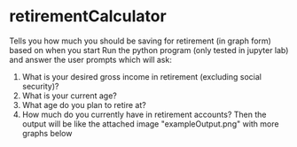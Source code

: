 # retirementCalculator
Tells you how much you should be saving for retirement (in graph form) based on when you start
Run the python program (only tested in jupyter lab) and answer the user prompts which will ask:
1) What is your desired gross income in retirement (excluding social security)?
2) What is your current age?
3) What age do you plan to retire at?
4) How much do you currently have in retirement accounts?
Then the output will be like the attached image "exampleOutput.png" with more graphs below
